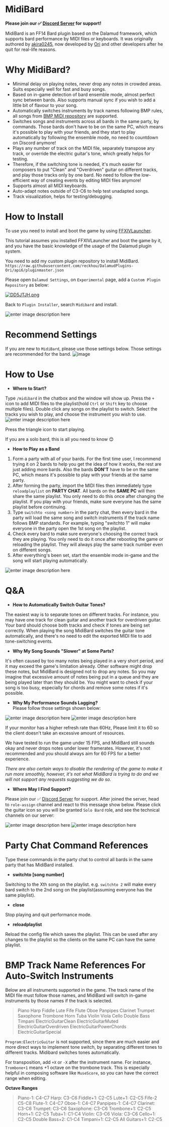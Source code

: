 

# **MidiBard**

**Please join our ✅ [Discord Server](https://discord.gg/xvNhquhnVT) for support!**

MidiBard is an FF14 Bard plugin based on the Dalamud framework, which supports bard performance by MIDI files or keyboards. It was originally authored by [akira0245](https://github.com/akira0245/MidiBard), now developed by [Ori](https://github.com/reckhou/MidiBard) and other developers after he quit for real-life reasons.


# Why MidiBard?

* Minimal delay on playing notes, never drop any notes in crowded areas. Suits especially well for fast and busy songs.
* Based on in-game detection of bard ensemble mode, almost perfect sync between bards. Also supports manual sync if you wish to add a little bit of flavour to your song.
*  Automatically switches instruments by track names following BMP rules, all songs from [BMP MIDI repository](https://bmp.trotlinebeercan.com/) are supported.
* Switches songs and instruments across all bards in the same party, by commands. Those bards don't have to be on the same PC, which means it's possible to play with your friends, and they start to play automatically by following the ensemble mode, no need to countdown on Discord anymore!
* Plays any number of track on the MIDI file, separately transpose any track, or override the electric guitar's tone, which greatly helps for testing.
*  Therefore, if the switching tone is needed, it's much easier for composers to put "Clean" and "Overdriven" guitar on different tracks, and play those tracks only by one bard. No need to follow the low-efficient way of creating events by editing MIDI files anymore!
* Supports almost all MIDI keyboards.
* Auto-adapt notes outside of C3-C6 to help test unadapted songs.
* Track visualization, helps for testing/debugging.


# How to Install
To use you need to install and boot the game by using [FFXIVLauncher](https://github.com/goatcorp/FFXIVQuickLauncher).

This tutorial assumes you installed FFXIVLauncher and boot the game by it, and you have the basic knowledge of the usage of the Dalamud plugin system.

You need to add my custom plugin repository to install MidiBard.  
`https://raw.githubusercontent.com/reckhou/DalamudPlugins-Ori/api6/pluginmaster.json` 

Please open ``Dalamud Settings``, on ``Experimental`` page, add a ``Custom Plugin Repository`` as below:

[![DD5JTJH.png](https://i.imgur.com/DD5JTJH.png)](https://i.imgur.com/DD5JTJH.png)

Back to `Plugin Installer`, search `Midibard` and install.

![enter image description here](https://i.imgur.com/4BH682e.png)

# Recommend Settings

If you are new to `MidiBard`, please use those settings below. Those settings are recommended for the band.
![image](https://i.imgur.com/wFsYNDy.png)

# How to Use
* **Where to Start?**  

Type `/midibard` in the chatbox and the window will show up. Press the `+` icon to add MIDI files to the playlist(hold `Ctrl` or `Shift` key to choose multiple files).  Double click any songs on the playlist to switch. Select the tracks you wish to play, and choose the instrument you wish to use. 
![enter image description here](https://i.imgur.com/pSBChDZ.png)

Press the triangle icon to start playing.

If you are a solo bard, this is all you need to know 😊

* **How to Play as a Band**  

1. Form a party with all of your bards. For the first time user, I recommend trying it on 2 bards to help you get the idea of how it works, the rest are just adding more bards. Also the bards **DON'T** have to be on the same PC, which means it's possible to play with your friends at the same party.
2. After forming the party, import the MIDI files then immediately type `reloadplaylist` on **PARTY CHAT**. All bards on the **SAME PC** will then share the same playlist. You only need to do this once after changing the playlist. If you play with your friends, make sure everyone has the same playlist before continuing.
3. Type `switchto <song number>` in the party chat, then every bard in the party will load the same song and switch instruments if the track name follows BMP standards. For example, typing "switchto 1" will make everyone in the party open the 1st song on the playlist.
4. Check every bard to make sure everyone's choosing the correct track they are playing. You only need to do it once after rebooting the game or reloading the playlist. They will always play the same track number even on different songs.
5. After everything's been set, start the ensemble mode in-game and the song will start playing automatically.

![enter image description here](https://i.imgur.com/cAEFMMW.png)



# Q&A

* **How to Automatically Switch Guitar Tones?**

The easiest way is to separate tones on different tracks. For instance, you may have one track for clean guitar and another track for overdriven guitar. Your bard should choose both tracks and check if tones are being set correctly. When playing the song MidiBard switches the guitar tone automatically, and there's no need to edit the exported MIDI file to add tone-switching events.

* **Why My Song Sounds "Slower" at Some Parts?**

It's often caused by too many notes being played in a very short period, and it may exceed the game's limitation already. Other software might drop these notes, but MidiBard is designed not to drop any notes. So you may imagine that excessive amount of notes being put in a queue and they are being played later than they should be. You might want to check if your song is too busy, especially for chords and remove some notes if it's possible.

* **Why My Performance Sounds Lagging?**  
Please follow those settings shown below:

![enter image description here](https://i.imgur.com/Sjvx8Df.png)
![enter image description here](https://i.imgur.com/nYNkUUO.png)

If your monitor has a higher refresh rate than 60Hz, Please limit it to 60 so the client doesn't take an excessive amount of resources.

We have tested to run the game under 15 FPS, and MidiBard still sounds okay and never drops notes under lower framerates. However, it's not recommended and you should always aim for 60 FPS for a better experience.

*There are also certain ways to disable the rendering of the game to make it run more smoothly, however, it's not what MidiBard is trying to do and we will not support any requests suggesting we do so.*

* **Where May I Find Support?**

Please join our ✅ [Discord Server](https://discord.gg/xvNhquhnVT) for support. After joined the server, head to `role-assign` channel and react to this message show below. Please click the guitar icon so you will be granted `Solo Bard` role, and see the technical channels on our server:

![enter image description here](https://i.imgur.com/VK8Iz0S.png)
![enter image description here](https://i.imgur.com/6mEBWmY.png)

# Party Chat Command References

Type these commands in the party chat to control all bards in the same party that has MidiBard installed.

* **switchto [song number]**

Switching to the Xth song on the playlist. e.g. `switchto 2` will make every bard switch to the 2nd song on the playlist(assuming everyone has the same playlist).
* **close**

Stop playing and quit performance mode.

*  **reloadplaylist**

Reload the config file which saves the playlist. This can be used after any changes to the playlist so the clients on the same PC can have the same playlist.

# BMP Track Name References For Auto-Switch Instruments

Below are all instruments supported in the game. The track name of the MIDI file must follow those names, and MidiBard will switch in-game instruments by those names if the track is selected.

>Piano
>Harp
>Fiddle
>Lute
>Fife
>Flute
>Oboe
>Panpipes
>Clarinet
>Trumpet
>Saxophone
>Trombone
>Horn
>Tuba
>Violin
>Viola
>Cello
>Double Bass
>Timpani
>ElectricGuitarClean 
>ElectricGuitarMuted 
>ElectricGuitarOverdriven
>ElectricGuitarPowerChords 
>ElectricGuitarSpecial

`Program:ElectricGuitar` is not supported, since there are much easier and more direct ways to implement tone switch, by separating different tones to different tracks. Midibard switches tones automatically.

For transposition, add `+X` or `-X` after the instrument name. For instance, `Trombone+1` means +1 octave on the trombone track. This is especially helpful in composing software like `MuseScore`, so you can have the correct range when editing.

**Octave Ranges**

>Piano-1: C4-C7 
>Harp: C3-C6 
>Fiddle+1: C2-C5 
>Lute+1: C2-C5
>Fife-2 C5-C8 
>Flute-1: C4-C7 
>Oboe-1: C4-C7 
>Panpipes-1: C4-C7 
>Clarinet: C3-C6
>Trumpet: C3-C6 
>Saxophone: C3-C6
>Trombone+1: C2-C5
>Horn+1: C2-C5
>Tuba+1: C1-C4
>Violin: C3-C6
>Viola: C3-C6
>Cello+1: C2-C5
>Double Bass+2: C1-C4
>Timpani+1: C2-C5
>All Guitars+1: C2-C5